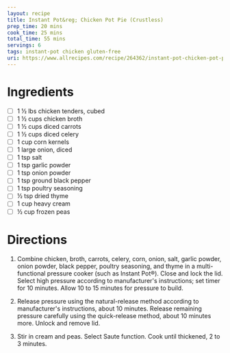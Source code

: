 ```yaml
---
layout: recipe
title: Instant Pot&reg; Chicken Pot Pie (Crustless)
prep_time: 20 mins
cook_time: 25 mins
total_time: 55 mins
servings: 6
tags: instant-pot chicken gluten-free
uri: https://www.allrecipes.com/recipe/264362/instant-pot-chicken-pot-pie-crustless-and-gluten-free/
---
```

# Ingredients

- [ ] 1 ½ lbs chicken tenders, cubed
- [ ] 1 ½ cups chicken broth
- [ ] 1 ½ cups diced carrots
- [ ] 1 ½ cups diced celery
- [ ] 1 cup corn kernels
- [ ] 1 large onion, diced
- [ ] 1 tsp salt
- [ ] 1 tsp garlic powder
- [ ] 1 tsp onion powder
- [ ] 1 tsp ground black pepper
- [ ] 1 tsp poultry seasoning
- [ ] ½ tsp dried thyme
- [ ] 1 cup heavy cream
- [ ] ½ cup frozen peas

# Directions

1. Combine chicken, broth, carrots, celery, corn, onion, salt, garlic powder, onion powder, black pepper, poultry seasoning, and thyme in a multi-functional pressure cooker (such as Instant Pot&reg;). Close and lock the lid. Select high pressure according to manufacturer's instructions; set timer for 10 minutes. Allow 10 to 15 minutes for pressure to build.

2. Release pressure using the natural-release method according to manufacturer's instructions, about 10 minutes. Release remaining pressure carefully using the quick-release method, about 10 minutes more. Unlock and remove lid.

3. Stir in cream and peas. Select Saute function. Cook until thickened, 2 to 3 minutes.